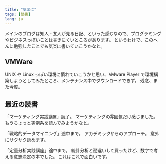 ```yaml
---
title: "気楽に"
tags: [読書]
lang: ja
---
```


メインのブログは知人・友人が見る日記、といった感じなので、プログラミングやビジネスっぽいことは書きにくいところがあります。
というわけで、このへんに勉強したことでも気楽に書いていこうかなと。

## VMWare

UNIX や Linux っぽい環境に慣れていこうかと思い、VMware Player で環境構築しようとしてみたところ、メンテナンス中でダウンロードできず。
残念、また今度。

## 最近の読書

「マーケティング実践講座」読了。
マーケティングの雰囲気だけ感じました。
もうちょっと実例系を読んでみようかなと。

「戦略的データマイニング」途中まで。
アカデミックからのアプローチ。
意外にサクサク読めます。

「定量分析実践講座」途中まで。
統計分析と勘違いして買ったけど、数字で考える意志決定の本でした。
これはこれで面白いです。

